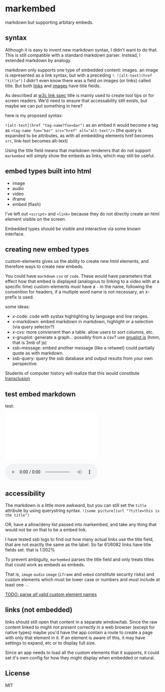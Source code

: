# markembed

markdown but supporting arbitary embeds.

## syntax

Although it is easy to invent new markdown syntax,
I didn't want to do that. This is still compatible
with a standard markdown parser.
Instead, I extended markdown by analogy.

markdown only supports one type of embedded content:
images. an image is represented as a link syntax, but
with a preceding `!`. `![alt-text](href "title")`
I didn't even know there was a field on images
(or links) called title. But both [links](http://daringfireball.net/projects/markdown/syntax#link)
and [images](http://daringfireball.net/projects/markdown/syntax#image)
have title fields.

As described at [w3c link spec](https://www.w3.org/TR/html401/struct/links.html#h-12.1.4)
title is mainly used to create tool tips or for screen readers.
We'd need to ensure that accessability still exists, but maybe
we can put something in here?

here is my proposed syntax:

`![alt-text](href "tag-name?foo=bar")`
as an embed it would become a tag as
`<tag-name foo="bar" src="href" alt="alt-text"/>`
(the query is expanded to be attributes, as with all embedding
elements href becomes `src`, link-text becomes alt-text)

Using the title field means that markdown renderers that do not
support `markembed` will simply show the embeds as links,
which may still be useful.

## embed types built into html

* image
* audio
* video
* iframe
* embed (flash)

I've left out `<script>` and `<link>` because they do not
directly create an html element visible on the screen.

Embedded types should be visible and interactive via some
known interface.

## creating new embed types

custom-elements gives us the ability to create new html elements,
and therefore ways to create new embeds. 

You could have `markdown` `csv` or `code`.
These would have parameters that effect how that embed is displayed
 (analogous to linking to a video with at a specific time)
custom-elements _must_ have a `-` in the name, following
the convention for headers, if a multiple word name is not
necessary, an x- prefix is used.

some ideas:

* x-code: code with systax highlighting by language and line ranges.
* x-markdown: embed markdown in markdown, highlight or a selection (via query selector?)
* x-cvs: more convienent than a table. allow users to sort columns, etc.
* x-gnuplot: generate a graph... possibly from a csv?
  use [gnuplot.js](http://gnuplot.respawned.com/) (hmm, that is 3mb of js)
* ssb-message: embed another message (like a retweet) could partially quote as with markdown.
* ssb-query: query the ssb database and output results from your own perspective.

Students of computer history will realize that this would constitute
[transclusion](https://en.wikipedia.org/wiki/Transclusion)

## test embed markdown

test:

![embedded markdown](./x-markdown.md "x-markdown")

![embedded audio](./roverhomie.ogg "audio?controls=true")

## accessibility

The markdown is a little more awkward, but you can still set
the `title` attribute by using querystring syntax.
`![some picture](url "?title=this is the title")`

OR, have a allow/deny list passed into markembed,
and take any thing that would not be on that to be a embed link.

I have tested ssb logs to find out how many actual links
use the title field, that are not exactly the same as the label.
So far 61/6082 links have title fields set. that is 1.002%

To prevent ambiguity, `markembed` parses the title field
and only treats titles that could work as embeds as embeds.

That is, `image` `audio` `image` (`iframe` and `embed` constitute security risks)
and custom elements which must be lower case or numbers and _must_ include at least one `-`.

[TODO: parse _all_ valid custom element names](https://www.w3.org/TR/custom-elements/#valid-custom-element-name)

## links (not embedded)

links should still open that content in a separate window/tab.
Since the raw content linked to might not present correctly
in a web browser (except for native types) maybe you'd have
the app contain a route to create a page with only that element in it.
If an element is aware of this, it may have settings to expand, etc
or to display full size.

Since an app needs to load all the custom elements that it supports,
it could set it's own config for how they might display
when embedded or natural.

## License

MIT


